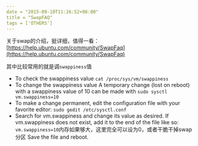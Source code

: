 ```yaml
---
date = "2015-09-10T11:26:52+08:00"
title = "SwapFAQ"
tags = ['OTHERS']
---
```

关于swap的介绍，挺详细，值得一看：
[https://help.ubuntu.com/community/SwapFaq](https://help.ubuntu.com/community/SwapFaq)

其中比较常用的就是调`swappiness`值

- To check the swappiness value
`cat /proc/sys/vm/swappiness`
- To change the swappiness value A temporary change (lost on reboot) with a swappiness value of 10 can be made with
`sudo sysctl vm.swappiness=10`
- To make a change permanent, edit the configuration file with your favorite editor:
`sudo gedit /etc/sysctl.conf`
-  Search for vm.swappiness and change its value as desired. If vm.swappiness does not exist, add it to the end of the file like so:
`vm.swappiness=10`内存如果够大，这里完全可以设为0，或者干脆干掉swap分区
Save the file and reboot.

